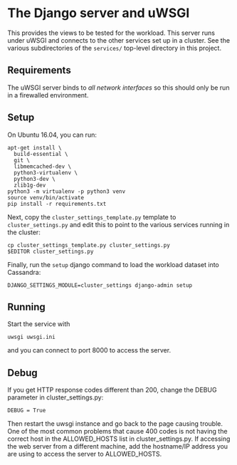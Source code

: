 # The Django server and uWSGI

This provides the views to be tested for the workload. This server
runs under uWSGI and connects to the other services
set up in a cluster. See the various subdirectories of the `services/` top-level
directory in this project.

## Requirements

The uWSGI server binds to *all network interfaces* so this should only be run in
a firewalled environment.

## Setup

On Ubuntu 16.04, you can run:

    apt-get install \
      build-essential \
      git \
      libmemcached-dev \
      python3-virtualenv \
      python3-dev \
      zlib1g-dev
    python3 -m virtualenv -p python3 venv
    source venv/bin/activate
    pip install -r requirements.txt

Next, copy the `cluster_settings_template.py` template to `cluster_settings.py`
and edit this to point to the various services running in the cluster:

    cp cluster_settings_template.py cluster_settings.py
    $EDITOR cluster_settings.py

Finally, run the `setup` django command to load the workload dataset into
Cassandra:

    DJANGO_SETTINGS_MODULE=cluster_settings django-admin setup

## Running

Start the service with

    uwsgi uwsgi.ini

and you can connect to port 8000 to access the server.

## Debug

If you get HTTP response codes different than 200, change the DEBUG parameter
in cluster_settings.py:

    DEBUG = True

Then restart the uwsgi instance and go back to the page causing trouble. One of
the most common problems that cause 400 codes is not having the correct host in
the ALLOWED_HOSTS list in cluster_settings.py. If accessing the web server from
a different machine, add the hostname/IP address you are using to access the
server to ALLOWED_HOSTS.
